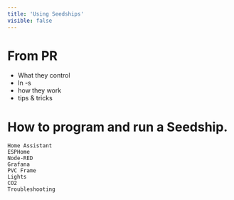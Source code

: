 ```yaml
---
title: 'Using Seedships'
visible: false
---
```


# From PR
- What they control
- ln -s
- how they work
- tips & tricks

# How to program and run a Seedship.
    Home Assistant
    ESPHome
    Node-RED
    Grafana
    PVC Frame
    Lights
    CO2
    Troubleshooting